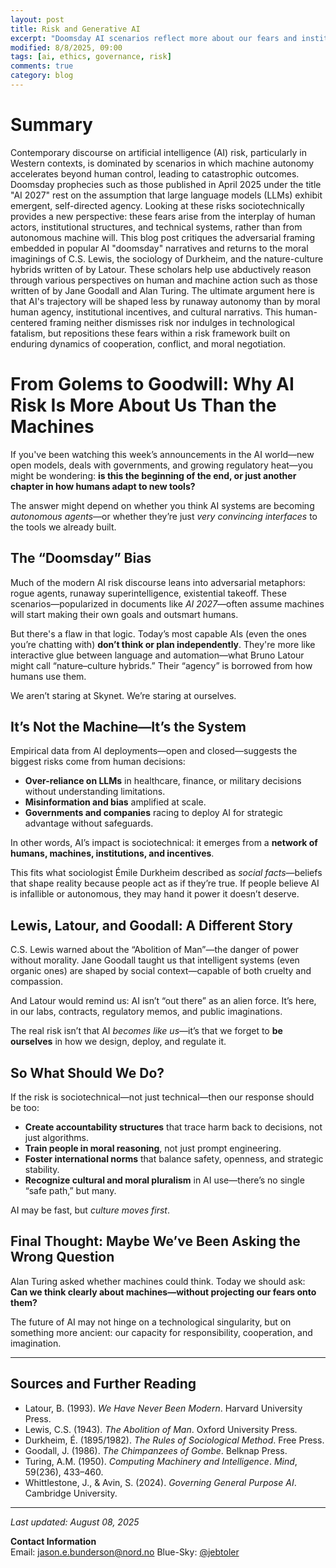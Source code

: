 ```yaml
---
layout: post
title: Risk and Generative AI
excerpt: "Doomsday AI scenarios reflect more about our fears and institutions than actual machine autonomy. What if the real danger isn’t runaway intelligence—but how we react to it?"
modified: 8/8/2025, 09:00
tags: [ai, ethics, governance, risk]
comments: true
category: blog
---
```


# Summary

Contemporary discourse on artificial intelligence (AI) risk, particularly in Western contexts, is dominated by scenarios in which machine autonomy accelerates beyond human control, leading to catastrophic outcomes. Doomsday prophecies such as those published in April 2025 under the title "AI 2027" rest on the assumption that large language models (LLMs) exhibit emergent, self-directed agency. Looking at these risks sociotechnically provides a new perspective: these fears arise from the interplay of human actors, institutional structures, and technical systems, rather than from autonomous machine will. This blog post critiques the adversarial framing embedded in popular AI "doomsday" narratives and returns to the moral imaginings of C.S. Lewis, the sociology of Durkheim, and the nature-culture hybrids written of by Latour. These scholars help use abductively reason through various perspectives on human and machine action such as those written of by Jane Goodall and Alan Turing. The ultimate argument here is that AI's trajectory will be shaped less by runaway autonomy than by moral human agency, institutional incentives, and cultural narrativs. This human-centered framing neither dismisses risk nor indulges in technological fatalism, but repositions these fears within a risk framework built on enduring dynamics of cooperation, conflict, and moral negotiation.

# From Golems to Goodwill: Why AI Risk Is More About Us Than the Machines

If you've been watching this week’s announcements in the AI world—new open models, deals with governments, and growing regulatory heat—you might be wondering: **is this the beginning of the end, or just another chapter in how humans adapt to new tools?**

The answer might depend on whether you think AI systems are becoming *autonomous agents*—or whether they’re just *very convincing interfaces* to the tools we already built.

## The “Doomsday” Bias

Much of the modern AI risk discourse leans into adversarial metaphors: rogue agents, runaway superintelligence, existential takeoff. These scenarios—popularized in documents like *AI 2027*—often assume machines will start making their own goals and outsmart humans.  

But there's a flaw in that logic. Today’s most capable AIs (even the ones you’re chatting with) **don’t think or plan independently**. They're more like interactive glue between language and automation—what Bruno Latour might call “nature–culture hybrids.” Their “agency” is borrowed from how humans use them.

We aren’t staring at Skynet. We’re staring at ourselves.

## It’s Not the Machine—It’s the System

Empirical data from AI deployments—open and closed—suggests the biggest risks come from human decisions:
- **Over-reliance on LLMs** in healthcare, finance, or military decisions without understanding limitations.
- **Misinformation and bias** amplified at scale.
- **Governments and companies** racing to deploy AI for strategic advantage without safeguards.

In other words, AI’s impact is sociotechnical: it emerges from a **network of humans, machines, institutions, and incentives**.

This fits what sociologist Émile Durkheim described as *social facts*—beliefs that shape reality because people act as if they’re true. If people believe AI is infallible or autonomous, they may hand it power it doesn’t deserve.

## Lewis, Latour, and Goodall: A Different Story

C.S. Lewis warned about the “Abolition of Man”—the danger of power without morality. Jane Goodall taught us that intelligent systems (even organic ones) are shaped by social context—capable of both cruelty and compassion.

And Latour would remind us: AI isn’t “out there” as an alien force. It’s here, in our labs, contracts, regulatory memos, and public imaginations.

The real risk isn’t that AI *becomes like us*—it’s that we forget to **be ourselves** in how we design, deploy, and regulate it.

## So What Should We Do?

If the risk is sociotechnical—not just technical—then our response should be too:
- **Create accountability structures** that trace harm back to decisions, not just algorithms.
- **Train people in moral reasoning**, not just prompt engineering.
- **Foster international norms** that balance safety, openness, and strategic stability.
- **Recognize cultural and moral pluralism** in AI use—there’s no single “safe path,” but many.

AI may be fast, but *culture moves first*.

## Final Thought: Maybe We’ve Been Asking the Wrong Question

Alan Turing asked whether machines could think. Today we should ask:  
**Can we think clearly about machines—without projecting our fears onto them?**

The future of AI may not hinge on a technological singularity, but on something more ancient: our capacity for responsibility, cooperation, and imagination.

---

## Sources and Further Reading

- Latour, B. (1993). *We Have Never Been Modern*. Harvard University Press.  
- Lewis, C.S. (1943). *The Abolition of Man*. Oxford University Press.  
- Durkheim, É. (1895/1982). *The Rules of Sociological Method*. Free Press.  
- Goodall, J. (1986). *The Chimpanzees of Gombe*. Belknap Press.  
- Turing, A.M. (1950). *Computing Machinery and Intelligence*. *Mind*, 59(236), 433–460.  
- Whittlestone, J., & Avin, S. (2024). *Governing General Purpose AI*. Cambridge University.

---
*Last updated: August 08, 2025*

**Contact Information**   
Email: jason.e.bunderson@nord.no
Blue-Sky: [@jebtoler](https://bsky.app/profile/jebtoler.bsky.social)
